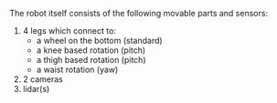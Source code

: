 The robot itself consists of the following movable parts and sensors:
<ol>
  <li>4 legs which connect to:
    <ul>
      <li>a wheel on the bottom (standard)</li>
      <li>a knee based rotation (pitch)</li>
      <li>a thigh based rotation (pitch)</li>
      <li>a waist rotation (yaw)</li>
    </ul>
  </li>
  <li>2 cameras</li>
  <li>lidar(s)</li>
</ol>
